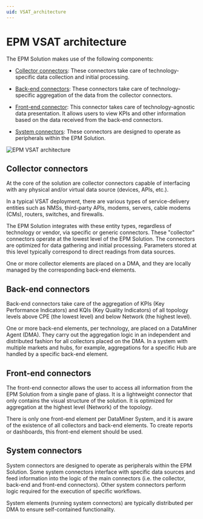 ```yaml
---
uid: VSAT_architecture
---
```


# EPM VSAT architecture

The EPM Solution makes use of the following components:

- [Collector connectors](#collector-connectors): These connectors take care of technology-specific data collection and initial processing.

- [Back-end connectors](#back-end-connectors): These connectors take care of technology-specific aggregation of the data from the collector connectors.

- [Front-end connector](#front-end-connectors): This connector takes care of technology-agnostic data presentation. It allows users to view KPIs and other information based on the data received from the back-end connectors.

- [System connectors](#system-connectors): These connectors are designed to operate as peripherals within the EPM Solution.

![EPM VSAT architecture](~/dataminer/images/EPM_VSAT_architecture.png)

## Collector connectors

At the core of the solution are collector connectors capable of interfacing with any physical and/or virtual data source (devices, APIs, etc.).

In a typical VSAT deployment, there are various types of service-delivery entities such as NMSs, third-party APIs, modems, servers, cable modems (CMs), routers, switches, and firewalls.

The EPM Solution integrates with these entity types, regardless of technology or vendor, via specific or generic connectors. These "collector" connectors operate at the lowest level of the EPM Solution. The connectors are optimized for data gathering and initial processing. Parameters stored at this level typically correspond to direct readings from data sources.

One or more collector elements are placed on a DMA, and they are locally managed by the corresponding back-end elements.

## Back-end connectors

Back-end connectors take care of the aggregation of KPIs (Key Performance Indicators) and KQIs (Key Quality Indicators) of all topology levels above CPE (the lowest level) and below Network (the highest level).

One or more back-end elements, per technology, are placed on a DataMiner Agent (DMA). They carry out the aggregation logic in an independent and distributed fashion for all collectors placed on the DMA. In a system with multiple markets and hubs, for example, aggregations for a specific Hub are handled by a specific back-end element.

## Front-end connectors

The front-end connector allows the user to access all information from the EPM Solution from a single pane of glass. It is a lightweight connector that only contains the visual structure of the solution. It is optimized for aggregation at the highest level (Network) of the topology.

There is only one front-end element per DataMiner System, and it is aware of the existence of all collectors and back-end elements. To create reports or dashboards, this front-end element should be used.

## System connectors

System connectors are designed to operate as peripherals within the EPM Solution. Some system connectors interface with specific data sources and feed information into the logic of the main connectors (i.e. the collector, back-end and front-end connectors). Other system connectors perform logic required for the execution of specific workflows.

System elements (running system connectors) are typically distributed per DMA to ensure self-contained functionality.
